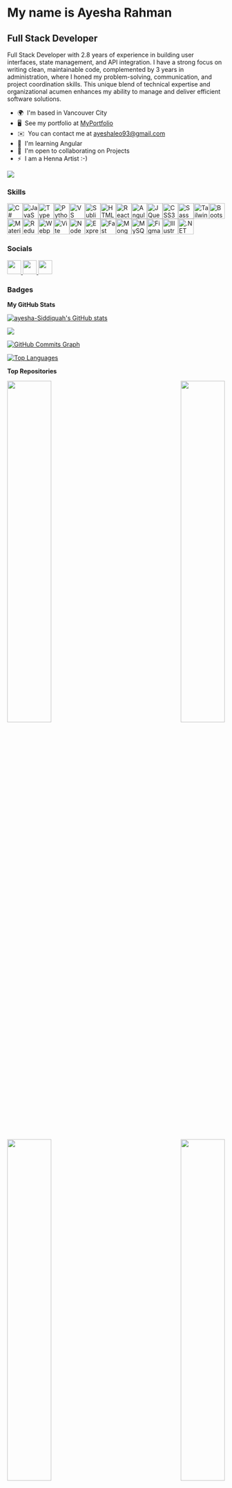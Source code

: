 My name is Ayesha Rahman
=====================================================================================================================================

Full Stack Developer
--------------------

Full Stack Developer with 2.8 years of experience in building user interfaces, state management, and API integration. I have a strong focus on writing clean, maintainable code, complemented by 3 years in administration, where I honed my problem-solving, communication, and project coordination skills. This unique blend of technical expertise and organizational acumen enhances my ability to manage and deliver efficient software solutions.

* 🌍  I'm based in Vancouver City
* 🖥️  See my portfolio at [MyPortfolio](http://rubaroo.com)
* ✉️  You can contact me at [ayeshaleo93@gmail.com](mailto:ayeshaleo93@gmail.com)
* 🧠  I'm learning Angular
* 🤝  I'm open to collaborating on Projects
* ⚡  I am a Henna Artist :-)

<a href="https://www.github.com/ayesha-Siddiquah" target="_blank" rel="noreferrer"><img
src="https://img.shields.io/github/followers/ayesha-Siddiquah?logo=github&style=for-the-badge&color=ef4444&labelColor=365314" /></a>

### Skills


<p align="left">
<a href="https://docs.microsoft.com/en-us/dotnet/csharp/" target="_blank" rel="noreferrer"><img src="https://raw.githubusercontent.com/danielcranney/readme-generator/main/public/icons/skills/csharp-colored.svg" width="36" height="36" alt="C#" /></a><a href="https://developer.mozilla.org/en-US/docs/Web/JavaScript" target="_blank" rel="noreferrer"><img src="https://raw.githubusercontent.com/danielcranney/readme-generator/main/public/icons/skills/javascript-colored.svg" width="36" height="36" alt="JavaScript" /></a><a href="https://www.typescriptlang.org/" target="_blank" rel="noreferrer"><img src="https://raw.githubusercontent.com/danielcranney/readme-generator/main/public/icons/skills/typescript-colored.svg" width="36" height="36" alt="TypeScript" /></a><a href="https://www.python.org/" target="_blank" rel="noreferrer"><img src="https://raw.githubusercontent.com/danielcranney/readme-generator/main/public/icons/skills/python-colored.svg" width="36" height="36" alt="Python" /></a><a href="https://code.visualstudio.com/" target="_blank" rel="noreferrer"><img src="https://raw.githubusercontent.com/danielcranney/readme-generator/main/public/icons/skills/visualstudiocode.svg" width="36" height="36" alt="VS Code" /></a><a href="https://www.sublimetext.com/index2" target="_blank" rel="noreferrer"><img src="https://raw.githubusercontent.com/danielcranney/readme-generator/main/public/icons/skills/sublimetext.svg" width="36" height="36" alt="Sublime Text" /></a><a href="https://developer.mozilla.org/en-US/docs/Glossary/HTML5" target="_blank" rel="noreferrer"><img src="https://raw.githubusercontent.com/danielcranney/readme-generator/main/public/icons/skills/html5-colored.svg" width="36" height="36" alt="HTML5" /></a><a href="https://reactjs.org/" target="_blank" rel="noreferrer"><img src="https://raw.githubusercontent.com/danielcranney/readme-generator/main/public/icons/skills/react-colored.svg" width="36" height="36" alt="React" /></a><a href="https://angular.io/" target="_blank" rel="noreferrer"><img src="https://raw.githubusercontent.com/danielcranney/readme-generator/main/public/icons/skills/angularjs-colored.svg" width="36" height="36" alt="Angular" /></a><a href="https://jquery.com/" target="_blank" rel="noreferrer"><img src="https://raw.githubusercontent.com/danielcranney/readme-generator/main/public/icons/skills/jquery-colored.svg" width="36" height="36" alt="JQuery" /></a><a href="https://www.w3.org/TR/CSS/#css" target="_blank" rel="noreferrer"><img src="https://raw.githubusercontent.com/danielcranney/readme-generator/main/public/icons/skills/css3-colored.svg" width="36" height="36" alt="CSS3" /></a><a href="https://sass-lang.com/" target="_blank" rel="noreferrer"><img src="https://raw.githubusercontent.com/danielcranney/readme-generator/main/public/icons/skills/sass-colored.svg" width="36" height="36" alt="Sass" /></a><a href="https://tailwindcss.com/" target="_blank" rel="noreferrer"><img src="https://raw.githubusercontent.com/danielcranney/readme-generator/main/public/icons/skills/tailwindcss-colored.svg" width="36" height="36" alt="TailwindCSS" /></a><a href="https://getbootstrap.com/" target="_blank" rel="noreferrer"><img src="https://raw.githubusercontent.com/danielcranney/readme-generator/main/public/icons/skills/bootstrap-colored.svg" width="36" height="36" alt="Bootstrap" /></a><a href="https://mui.com/" target="_blank" rel="noreferrer"><img src="https://raw.githubusercontent.com/danielcranney/readme-generator/main/public/icons/skills/materialui-colored.svg" width="36" height="36" alt="Material UI" /></a><a href="https://redux.js.org/" target="_blank" rel="noreferrer"><img src="https://raw.githubusercontent.com/danielcranney/readme-generator/main/public/icons/skills/redux-colored.svg" width="36" height="36" alt="Redux" /></a><a href="https://webpack.js.org/" target="_blank" rel="noreferrer"><img src="https://raw.githubusercontent.com/danielcranney/readme-generator/main/public/icons/skills/webpack-colored.svg" width="36" height="36" alt="Webpack" /></a><a href="https://vitejs.dev/" target="_blank" rel="noreferrer"><img src="https://raw.githubusercontent.com/danielcranney/readme-generator/main/public/icons/skills/vite-colored.svg" width="36" height="36" alt="Vite" /></a><a href="https://nodejs.org/en/" target="_blank" rel="noreferrer"><img src="https://raw.githubusercontent.com/danielcranney/readme-generator/main/public/icons/skills/nodejs-colored.svg" width="36" height="36" alt="NodeJS" /></a><a href="https://expressjs.com/" target="_blank" rel="noreferrer"><img src="https://raw.githubusercontent.com/danielcranney/readme-generator/main/public/icons/skills/express-colored.svg" width="36" height="36" alt="Express" /></a><a href="https://fastapi.tiangolo.com/" target="_blank" rel="noreferrer"><img src="https://raw.githubusercontent.com/danielcranney/readme-generator/main/public/icons/skills/fastapi-colored.svg" width="36" height="36" alt="Fast API" /></a><a href="https://www.mongodb.com/" target="_blank" rel="noreferrer"><img src="https://raw.githubusercontent.com/danielcranney/readme-generator/main/public/icons/skills/mongodb-colored.svg" width="36" height="36" alt="MongoDB" /></a><a href="https://www.mysql.com/" target="_blank" rel="noreferrer"><img src="https://raw.githubusercontent.com/danielcranney/readme-generator/main/public/icons/skills/mysql-colored.svg" width="36" height="36" alt="MySQL" /></a><a href="https://www.figma.com/" target="_blank" rel="noreferrer"><img src="https://raw.githubusercontent.com/danielcranney/readme-generator/main/public/icons/skills/figma-colored.svg" width="36" height="36" alt="Figma" /></a><a href="https://www.adobe.com/uk/products/illustrator.html" target="_blank" rel="noreferrer"><img src="https://raw.githubusercontent.com/danielcranney/readme-generator/main/public/icons/skills/illustrator-colored.svg" width="36" height="36" alt="Illustrator" /></a><a href="https://dotnet.microsoft.com/en-us/" target="_blank" rel="noreferrer"><img src="https://raw.githubusercontent.com/danielcranney/readme-generator/main/public/icons/skills/dot-net-colored.svg" width="36" height="36" alt=".NET" /></a>
</p>


### Socials

<p align="left"> <a href="https://www.github.com/ayesha-Siddiquah" target="_blank" rel="noreferrer"> <picture> <source media="(prefers-color-scheme: dark)" srcset="https://raw.githubusercontent.com/danielcranney/readme-generator/main/public/icons/socials/github-dark.svg" /> <source media="(prefers-color-scheme: light)" srcset="https://raw.githubusercontent.com/danielcranney/readme-generator/main/public/icons/socials/github.svg" /> <img src="https://raw.githubusercontent.com/danielcranney/readme-generator/main/public/icons/socials/github.svg" width="32" height="32" /> </picture> </a> <a href="http://www.instagram.com/ayayesha_daydreaming/?igsh=MWoxOHlrYWsxOWd1NQ%3D%3D#" target="_blank" rel="noreferrer"> <picture> <source media="(prefers-color-scheme: dark)" srcset="https://raw.githubusercontent.com/danielcranney/readme-generator/main/public/icons/socials/instagram-dark.svg" /> <source media="(prefers-color-scheme: light)" srcset="https://raw.githubusercontent.com/danielcranney/readme-generator/main/public/icons/socials/instagram.svg" /> <img src="https://raw.githubusercontent.com/danielcranney/readme-generator/main/public/icons/socials/instagram.svg" width="32" height="32" /> </picture> </a> <a href="https://www.linkedin.com/in/ayesha-rahman-091430141" target="_blank" rel="noreferrer"> <picture> <source media="(prefers-color-scheme: dark)" srcset="https://raw.githubusercontent.com/danielcranney/readme-generator/main/public/icons/socials/linkedin-dark.svg" /> <source media="(prefers-color-scheme: light)" srcset="https://raw.githubusercontent.com/danielcranney/readme-generator/main/public/icons/socials/linkedin.svg" /> <img src="https://raw.githubusercontent.com/danielcranney/readme-generator/main/public/icons/socials/linkedin.svg" width="32" height="32" /> </picture> </a></p>

### Badges

<b>My GitHub Stats</b>

<a href="http://www.github.com/ayesha-Siddiquah"><img src="https://github-readme-stats.vercel.app/api?username=ayesha-Siddiquah&show_icons=true&hide=&count_private=true&title_color=ef4444&text_color=000000&icon_color=ef4444&bg_color=365314&hide_border=true&show_icons=true" alt="ayesha-Siddiquah's GitHub stats" /></a>

<a href="http://www.github.com/ayesha-Siddiquah"><img src="https://github-readme-streak-stats.herokuapp.com/?user=ayesha-Siddiquah&stroke=000000&background=365314&ring=ef4444&fire=ef4444&currStreakNum=000000&currStreakLabel=ef4444&sideNums=000000&sideLabels=000000&dates=000000&hide_border=true" /></a>

<a href="http://www.github.com/ayesha-Siddiquah"><img src="https://github-readme-activity-graph.cyclic.app/graph?username=ayesha-Siddiquah&bg_color=365314&color=000000&line=ef4444&point=000000&area_color=365314&area=true&hide_border=true&custom_title=GitHub%20Commits%20Graph" alt="GitHub Commits Graph" /></a>

<a href="https://github.com/ayesha-Siddiquah" align="left"><img src="https://github-readme-stats.vercel.app/api/top-langs/?username=ayesha-Siddiquah&langs_count=10&title_color=ef4444&text_color=000000&icon_color=ef4444&bg_color=365314&hide_border=true&locale=en&custom_title=Top%20%Languages" alt="Top Languages" /></a>

<b>Top Repositories</b>

<div width="100%" align="center"><a href="https://github.com/ayesha-Siddiquah/salon-booking-system" align="left"><img align="left" width="45%" src="https://github-readme-stats.vercel.app/api/pin/?username=ayesha-Siddiquah&repo=salon-booking-system&title_color=ef4444&text_color=000000&icon_color=ef4444&bg_color=365314&hide_border=true&locale=en" /></a><a href="https://github.com/ayesha-Siddiquah/Tourism_Site" align="right"><img align="right" width="45%" src="https://github-readme-stats.vercel.app/api/pin/?username=ayesha-Siddiquah&repo=Tourism_Site&title_color=ef4444&text_color=000000&icon_color=ef4444&bg_color=365314&hide_border=true&locale=en" /></a></div><br /><br /><br /><br /><br /><br /><br />

<br /><br /><br /><br /><br />

<div width="100%" align="center"><a href="https://github.com/ayesha-Siddiquah/WWTBM" align="left"><img align="left" width="45%" src="https://github-readme-stats.vercel.app/api/pin/?username=ayesha-Siddiquah&repo=WWTBM&title_color=ef4444&text_color=000000&icon_color=ef4444&bg_color=365314&hide_border=true&locale=en" /></a><a href="https://github.com/ayesha-Siddiquah/Profiles-Navigation" align="right"><img align="right" width="45%" src="https://github-readme-stats.vercel.app/api/pin/?username=ayesha-Siddiquah&repo=Profiles-Navigation&title_color=ef4444&text_color=000000&icon_color=ef4444&bg_color=365314&hide_border=true&locale=en" /></a></div>

<br><br><br>


<!-- GitHub Contribution Graph -->
![Ayesha's GitHub Contributions](https://github-readme-activity-graph.vercel.app/graph?username=ayesha-Siddiquah&theme=github-dark)
